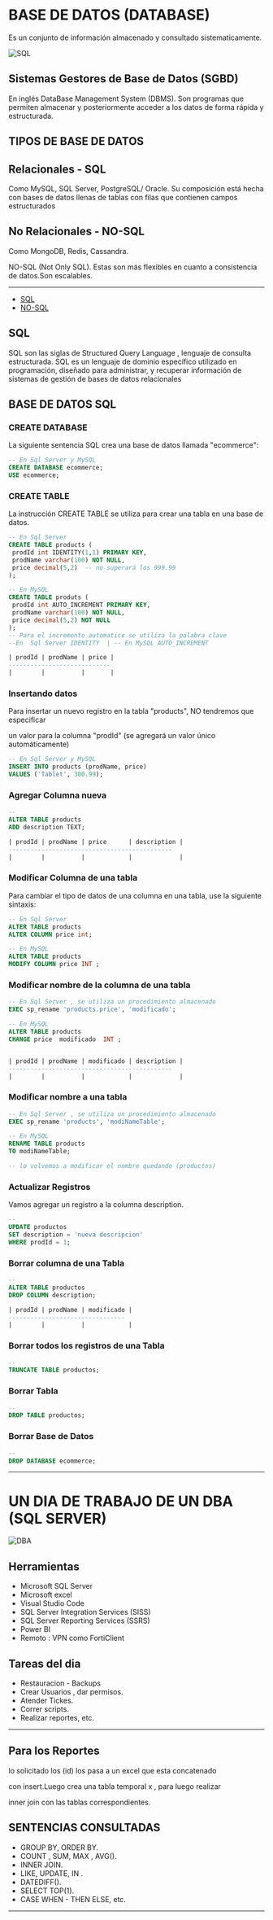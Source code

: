 # BASE DE DATOS (DATABASE)
Es un conjunto de información almacenado y consultado sistematicamente.


![SQL](https://bit.ly/3aO4xRD)

## Sistemas Gestores de Base de Datos (SGBD)
En inglés DataBase Management System (DBMS).
Son programas que permiten almacenar y posteriormente acceder a los datos
de forma rápida y estructurada.

## TIPOS DE BASE DE DATOS
## Relacionales - SQL
Como MySQL, SQL Server, PostgreSQL/ Oracle.
Su composición está hecha con bases de datos llenas de tablas con filas que 
contienen campos estructurados

## No Relacionales - NO-SQL
Como MongoDB, Redis, Cassandra.

NO-SQL (Not Only SQL). Estas son más flexibles en cuanto a consistencia 
de datos.Son escalables.

***
* [SQL](sql)
* [NO-SQL](nosql)

## SQL
SQL son las siglas de Structured Query Language , lenguaje de 
consulta estructurada.
SQL es un lenguaje de dominio específico utilizado en programación, 
diseñado para administrar, y recuperar información de sistemas de 
gestión de bases de datos relacionales

## BASE DE DATOS SQL

### CREATE DATABASE
La siguiente sentencia SQL crea una base de datos llamada "ecommerce":

```sql
-- En Sql Server y MySQL
CREATE DATABASE ecommerce;
USE ecommerce;

```

### CREATE TABLE
La instrucción CREATE TABLE se utiliza para crear una tabla en una base de datos.

```sql
-- En Sql Server 
CREATE TABLE products (
 prodId int IDENTITY(1,1) PRIMARY KEY,
 prodName varchar(100) NOT NULL,
 price decimal(5,2)  -- no superará los 999.99
);

-- En MySQL
CREATE TABLE produts (
 prodId int AUTO_INCREMENT PRIMARY KEY,
 prodName varchar(100) NOT NULL,
 price decimal(5,2) NOT NULL
);
-- Para el incremento automatico se utiliza la palabra clave
--En  Sql Server IDENTITY  | -- En MySQL AUTO_INCREMENT

| prodId | prodName | price |
----------------------------
|        |          |       |    
```
### Insertando datos
Para insertar un nuevo registro en la tabla "products", NO tendremos que especificar 

un valor para la columna "prodId" (se agregará un valor único automáticamente)
```sql
-- En Sql Server y MySQL
INSERT INTO products (prodName, price) 
VALUES ('Tablet', 300.99);

```
### Agregar Columna nueva  

```sql
-- 
ALTER TABLE products
ADD description TEXT;

| prodId | prodName | price      | description |
---------------------------------------------  
|        |          |            |             |
```
### Modificar Columna de una tabla
Para cambiar el tipo de datos de una columna en una tabla, use la siguiente sintaxis:

```sql
-- En Sql Server
ALTER TABLE products
ALTER COLUMN price int;

-- En MySQL
ALTER TABLE products
MODIFY COLUMN price INT ;
```

### Modificar nombre de la columna de una tabla

```sql
-- En Sql Server , se utiliza un procedimiento almacenado
EXEC sp_rename 'products.price', 'modificado';

-- En MySQL
ALTER TABLE products
CHANGE price  modificado  INT ;


| prodId | prodName | modificado | description |
---------------------------------------------  
|        |          |            |             |

```

### Modificar nombre a una  tabla

```sql
-- En Sql Server , se utiliza un procedimiento almacenado
EXEC sp_rename 'products', 'modiNameTable';

-- En MySQL
RENAME TABLE products 
TO modiNameTable;

-- lo volvemos a modificar el nombre quedando (productos)

```

### Actualizar Registros
Vamos agregar un registro a la columna description.
```sql
-- 
UPDATE productos 
SET description = 'nueva descripcion'
WHERE prodId = 1;
```

### Borrar columna de una Tabla 

```sql
-- 
ALTER TABLE productos 
DROP COLUMN description;

| prodId | prodName | modificado | 
--------------------------------
|        |          |            |            

```
### Borrar todos los registros de una Tabla 

```sql
--
TRUNCATE TABLE productos;
```

### Borrar Tabla 

```sql
--
DROP TABLE productos;
```


### Borrar Base de Datos

```sql
--
DROP DATABASE ecommerce;
```

***

# UN DIA DE TRABAJO DE UN DBA (SQL SERVER) 

![DBA](https://bit.ly/3aSRmz2)

## Herramientas
* Microsoft SQL Server
* Microsoft excel
* Visual Studio Code
* SQL Server Integration Services (SISS)
* SQL Server Reporting Services (SSRS)
* Power BI
* Remoto : VPN como FortiClient

## Tareas del dia
* Restauracion - Backups
* Crear Usuarios , dar permisos.
* Atender Tickes.
* Correr scripts.
* Realizar reportes, etc.

***
## Para los Reportes
lo solicitado los (id) los pasa a un excel que esta concatenado 

con insert.Luego crea una tabla temporal x , para luego realizar 

inner join con las tablas correspondientes.

## SENTENCIAS CONSULTADAS
* GROUP BY, ORDER BY.
* COUNT , SUM, MAX , AVG().
* INNER JOIN.
* LIKE, UPDATE, IN .
* DATEDIFF().
* SELECT TOP(1).
* CASE WHEN - THEN ELSE, etc.

*** 

```sql

```
